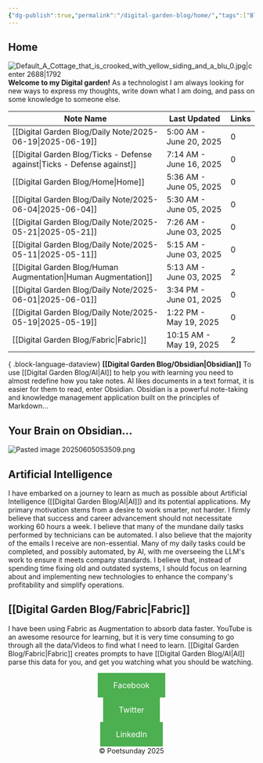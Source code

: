 ```yaml
---
{"dg-publish":true,"permalink":"/digital-garden-blog/home/","tags":["Blog","ai","Fabric","gardenEntry"]}
---
```



## Home
![Default_A_Cottage_that_is_crooked_with_yellow_siding_and_a_blu_0.jpg|center 2688|1792](/img/user/_attachments/Default_A_Cottage_that_is_crooked_with_yellow_siding_and_a_blu_0.jpg)
**Welcome to my Digital garden!**
As a technologist I am always looking for new ways to express my thoughts, write down what I am doing, and pass on some knowledge to someone else.

| Note Name                                                                   | Last Updated            | Links |
| --------------------------------------------------------------------------- | ----------------------- | ----- |
| [[Digital Garden Blog/Daily Note/2025-06-19\|2025-06-19]]                | 5:00 AM - June 20, 2025 | 0     |
| [[Digital Garden Blog/Ticks - Defense against\|Ticks - Defense against]] | 7:14 AM - June 16, 2025 | 0     |
| [[Digital Garden Blog/Home\|Home]]                                       | 5:36 AM - June 05, 2025 | 0     |
| [[Digital Garden Blog/Daily Note/2025-06-04\|2025-06-04]]                | 5:30 AM - June 05, 2025 | 0     |
| [[Digital Garden Blog/Daily Note/2025-05-21\|2025-05-21]]                | 7:26 AM - June 03, 2025 | 0     |
| [[Digital Garden Blog/Daily Note/2025-05-11\|2025-05-11]]                | 5:15 AM - June 03, 2025 | 0     |
| [[Digital Garden Blog/Human Augmentation\|Human Augmentation]]           | 5:13 AM - June 03, 2025 | 2     |
| [[Digital Garden Blog/Daily Note/2025-06-01\|2025-06-01]]                | 3:34 PM - June 01, 2025 | 0     |
| [[Digital Garden Blog/Daily Note/2025-05-19\|2025-05-19]]                | 1:22 PM - May 19, 2025  | 0     |
| [[Digital Garden Blog/Fabric\|Fabric]]                                   | 10:15 AM - May 19, 2025 | 2     |

{ .block-language-dataview}
**[[Digital Garden Blog/Obsidian\|Obsidian]]**
To use [[Digital Garden Blog/AI\|AI]] to help you with learning you need to almost redefine how you take notes. AI likes documents in a text format, it is easier for them to read, enter Obsidian.
Obsidian is a powerful note-taking and knowledge management application built on the principles of Markdown...

## Your Brain on Obsidian...

![Pasted image 20250605053509.png](/img/user/_attachments/Pasted%20image%2020250605053509.png)

## Artificial Intelligence

I have embarked on a journey to learn as much as possible about Artificial Intelligence ([[Digital Garden Blog/AI\|AI]]) and its potential applications. My primary motivation stems from a desire to work smarter, not harder. I firmly believe that success and career advancement should not necessitate working 60 hours a week.
I believe that many of the mundane daily tasks performed by technicians can be automated. I also believe that the majority of the emails I receive are non-essential. Many of my daily tasks could be completed, and possibly automated, by AI, with me overseeing the LLM's work to ensure it meets company standards.
I believe that, instead of spending time fixing old and outdated systems, I should focus on learning about and implementing new technologies to enhance the company's profitability and simplify operations.

## [[Digital Garden Blog/Fabric\|Fabric]]
I have been using Fabric as Augmentation to absorb data faster. YouTube is an awesome resource for learning, but it is very time consuming to go through all the data/Videos to find what I need to learn. [[Digital Garden Blog/Fabric\|Fabric]] creates prompts to have [[Digital Garden Blog/AI\|AI]] parse this data for you, and get you watching what you should be watching.

<center>
<div>
<a href="https://www.facebook.com/profile.php?id=100090864197241" class="button">Facebook</a>
<style>
  .button {
    background-color: #4CAF50; /* Green */
    border: none;
    color: white;
    padding: 15px 32px;
    text-align: center;
    text-decoration: none;
    display: inline-block;
    font-size: 16px;
    cursor: pointer;
  }
</style>
</div>

<div>
<a href="https://twitter.com/poetsunday" 
class="button">Twitter</a>
<style>
  .button {
    background-color: #4CAF50; /* Green */
    border: none;
    color: white;
    padding: 15px 32px;
    text-align: center;
    text-decoration: none;
    display: inline-block;
    font-size: 16px;
    cursor: pointer;
  }
</style>
</div>
<div>
<a href="https://www.linkedin.com/in/scott-anderson-4b2733137/"
class="button">LinkedIn</a>
<style>
  .button {
    background-color: #4CAF50; /* Green */
    border: none;
    color: white;
    padding: 15px 32px;
    text-align: center;
    text-decoration: none;
    display: inline-block;
    font-size: 16px;
    cursor: pointer;
  }
</style>
</div>
&copy; Poetsunday 2025
</center>

